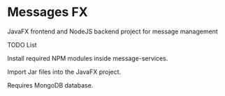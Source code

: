 # Messages FX
JavaFX frontend and NodeJS backend project for message management


TODO List


Install required NPM modules inside message-services.

Import Jar files into the JavaFX project.

Requires MongoDB database.
